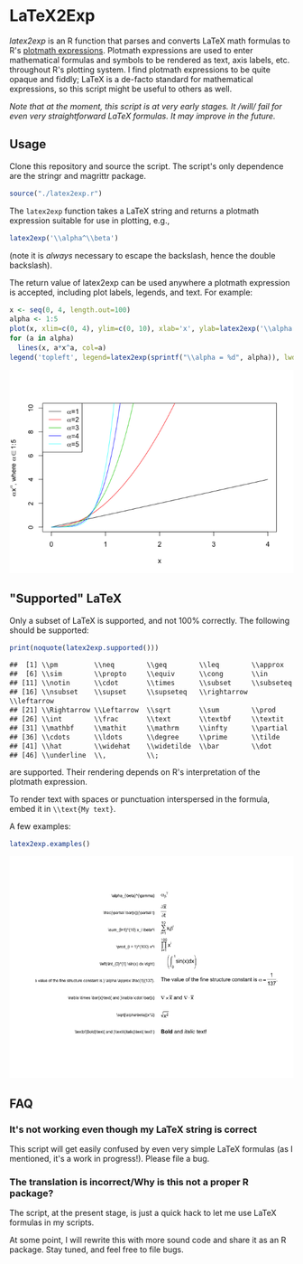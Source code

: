 LaTeX2Exp
=========

*latex2exp* is an R function that parses and converts LaTeX math formulas to R's [plotmath expressions](http://stat.ethz.ch/R-manual/R-patched/library/grDevices/html/plotmath.html). Plotmath expressions are used to enter mathematical formulas and symbols to be rendered as text, axis labels, etc. throughout R's plotting system. I find plotmath expressions to be quite opaque and fiddly; LaTeX is a de-facto standard for mathematical expressions, so this script might be useful to others as well.

*Note that at the moment, this script is at very early stages. It /will/ fail for even very straightforward LaTeX formulas. It may improve in the future.*

Usage
-----

Clone this repository and source the script. The script's only dependence are the stringr and magrittr package.

``` r
source("./latex2exp.r")
```

The `latex2exp` function takes a LaTeX string and returns a plotmath expression suitable for use in plotting, e.g.,

``` r
latex2exp('\\alpha^\\beta')
```

(note it is *always* necessary to escape the backslash, hence the double backslash).

The return value of latex2exp can be used anywhere a plotmath expression is accepted, including plot labels, legends, and text. For example:

``` r
x <- seq(0, 4, length.out=100)
alpha <- 1:5
plot(x, xlim=c(0, 4), ylim=c(0, 10), xlab='x', ylab=latex2exp('\\alpha  x^\\alpha\\text{, where }\\alpha \\in \\text{1:5}'), type='n')
for (a in alpha)
  lines(x, a*x^a, col=a)
legend('topleft', legend=latex2exp(sprintf("\\alpha = %d", alpha)), lwd=1, col=alpha)
```

![](README_files/figure-markdown_github/unnamed-chunk-3-1.png)

"Supported" LaTeX
-----------------

Only a subset of LaTeX is supported, and not 100% correctly. The following should be supported:

``` r
print(noquote(latex2exp.supported()))
```

    ##  [1] \\pm         \\neq        \\geq        \\leq        \\approx    
    ##  [6] \\sim        \\propto     \\equiv      \\cong       \\in        
    ## [11] \\notin      \\cdot       \\times      \\subset     \\subseteq  
    ## [16] \\nsubset    \\supset     \\supseteq   \\rightarrow \\leftarrow 
    ## [21] \\Rightarrow \\Leftarrow  \\sqrt       \\sum        \\prod      
    ## [26] \\int        \\frac       \\text       \\textbf     \\textit    
    ## [31] \\mathbf     \\mathit     \\mathrm     \\infty      \\partial   
    ## [36] \\cdots      \\ldots      \\degree     \\prime      \\tilde     
    ## [41] \\hat        \\widehat    \\widetilde  \\bar        \\dot       
    ## [46] \\underline  \\,          \\;

are supported. Their rendering depends on R's interpretation of the plotmath expression.

To render text with spaces or punctuation interspersed in the formula, embed it in `\\text{My text}`.

A few examples:

``` r
latex2exp.examples()
```

![](README_files/figure-markdown_github/unnamed-chunk-5-1.png)

FAQ
---

### It's not working even though my LaTeX string is correct

This script will get easily confused by even very simple LaTeX formulas (as I mentioned, it's a work in progress!). Please file a bug.

### The translation is incorrect/Why is this not a proper R package?

The script, at the present stage, is just a quick hack to let me use LaTeX formulas in my scripts.

At some point, I will rewrite this with more sound code and share it as an R package. Stay tuned, and feel free to file bugs.
